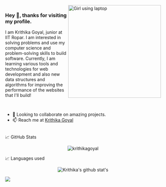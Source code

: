 <img alt="Girl using laptop" width="300px" height="300px" src="https://i.pinimg.com/originals/ec/65/e0/ec65e0c2c175e337dfa141aeb73d8f3c.jpg" align="right"/>

### Hey 👋, thanks for visiting my profile. 
I am Krithika Goyal, junior at IIT Ropar. I am interested in solving problems and use my computer science and problem-solving skills to build software. Currently, I am learning various tools and technologies for web development and also new data structures and algorithms for improving the performance of the websites that I'll build!
<!--
Here are some ideas to get you started:

- 🌱 I’m currently learning web development
- 👯 I’m looking to collaborate on ...
- 🤔 I’m looking for help with ...
- 💬 Ask me about ...
- 📫 How to reach me: ...
- 😄 Pronouns: ...
- ⚡ Fun fact: ...
-->
<p></p>
<br>
<ul>
  <li> 👯 Looking to collaborate on amazing projects. </li>
  <li> 📫 Reach me at <a href="https://www.linkedin.com/in/krithika-goyal/" align="center">Krithika Goyal</a> </li>
</ul>
<br>
📈 GitHub Stats

<p align="center"> <img src="https://github-readme-stats.vercel.app/api?username=krithikagoyal&show_icons=true&theme=dracula" alt="krithikagoyal"/></p>

📈 Languages used

<p align="center"> <img src="https://github-readme-stats.vercel.app/api/top-langs/?username=krithikagoyal&layout=compact&theme=dracula&count_private=true" alt="Krithika's github stat's" /></p>

![](https://visitor-badge.glitch.me/badge?page_id=krithikagoyal.krithikagoyal)
